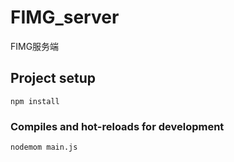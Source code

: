 # FIMG_server
FIMG服务端

## Project setup
```
npm install
```

### Compiles and hot-reloads for development
```
nodemom main.js
```
